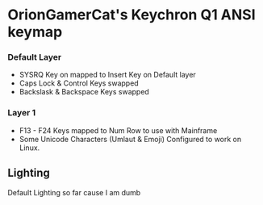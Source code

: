 # OrionGamerCat's Keychron Q1 ANSI keymap
### Default Layer
- SYSRQ Key on mapped to Insert Key on Default layer
- Caps Lock & Control Keys swapped
- Backslask & Backspace Keys swapped
### Layer 1
- F13 - F24 Keys mapped to Num Row to use with Mainframe
- Some Unicode Characters (Umlaut & Emoji) Configured to work on Linux.
## Lighting
Default Lighting so far cause I am dumb